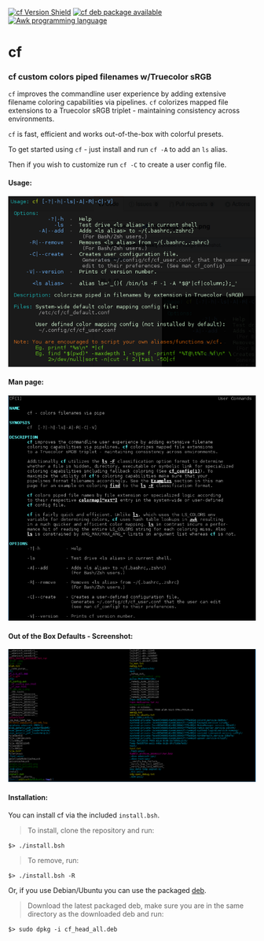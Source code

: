 [![cf Version Shield](https://img.shields.io/badge/dynamic/json?color=brightgreen&style=plastic&logo=GitHub&label=version&query=tag_name&url=https%3A%2F%2Fapi.github.com%2Frepos%2FAdamDanischewski%2Fcf%2Freleases%2Flatest)](https://api.github.com/repos/AdamDanischewski/cf/releases/latest) [![cf deb package available](https://img.shields.io/badge/deb-package-orange?style=plastic&logo=Ubuntu)](https://github.com/AdamDanischewski/cf/raw/debian/cf_head_all.deb) [![Awk programming language](https://img.shields.io/badge/awk-lang-blue?style=plastic)](https://pement.org/awk/awk1line.txt)

# cf 
### cf custom colors piped filenames w/Truecolor sRGB
`cf` improves the commandline user experience by adding extensive filename
coloring capabilities via pipelines. `cf` colorizes mapped file extensions
to a Truecolor sRGB triplet - maintaining consistency across environments.

`cf` is fast, efficient and works out-of-the-box with colorful presets.

To get started using `cf` - just install and run `cf -A` to add an `ls` alias.

Then if you wish to customize run `cf -C` to create a user config file.

#### Usage: 
![cf usage ss](https://raw.githubusercontent.com/AdamDanischewski/cf/assets/cf_usage_ss_1.png)

#### Man page:
![cf man page](https://raw.githubusercontent.com/AdamDanischewski/cf/assets/cf_man_ss_1.png)

#### Out of the Box Defaults - Screenshot: 
![cf ss](https://raw.githubusercontent.com/AdamDanischewski/cf/assets/cf_ss_1.png)

#### Installation: 
You can install cf via the included `install.bsh`.<br>
> To install, clone the repository and run: 
```shell 
$> ./install.bsh
```
> To remove, run: 
```shell
$> ./install.bsh -R 
```
Or, if you use Debian/Ubuntu you can use the packaged [deb](https://github.com/AdamDanischewski/cf/raw/debian/cf_head_all.deb).
> Download the latest packaged deb, make sure you are in the same directory as the downloaded deb and run: 
```shell 
$> sudo dpkg -i cf_head_all.deb
```
